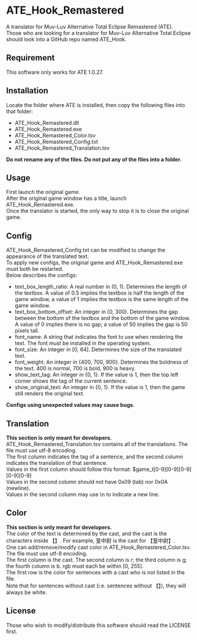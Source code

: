 # ATE_Hook_Remastered
A translator for Muv-Luv Alternative Total Eclipse Remastered (ATE).<br>
Those who are looking for a translator for Muv-Luv Alternative Total Eclipse should look into a GitHub repo named ATE_Hook.

## Requirement
This software only works for ATE 1.0.27.

## Installation
Locate the folder where ATE is installed, then copy the following files into that folder:
* ATE_Hook_Remastered.dll
* ATE_Hook_Remastered.exe
* ATE_Hook_Remastered_Color.tsv
* ATE_Hook_Remastered_Config.txt
* ATE_Hook_Remastered_Translation.tsv

**Do not rename any of the files. Do not put any of the files into a folder.**

## Usage
First launch the original game.<br>
After the original game window has a title, launch ATE_Hook_Remastered.exe.<br>
Once the translator is started, the only way to stop it is to close the original game.<br>

## Config
ATE_Hook_Remastered_Config.txt can be modified to change the appearance of the translated text.<br>
To apply new configs, the original game and ATE_Hook_Remastered.exe must both be restarted.<br>
Below describes the configs:
* text_box_length_ratio: A real number in (0, 1). Determines the length of the textbox. A value of 0.5 implies the textbox is half the length of the game window, a value of 1 implies the textbox is the same length of the game window.
* text_box_bottom_offset: An integer in [0, 300). Determines the gap between the bottom of the textbox and the bottom of the game window. A value of 0 implies there is no gap; a value of 50 implies the gap is 50 pixels tall.
* font_name: A string that indicates the font to use when rendering the text. The font must be installed in the operating system.
* font_size: An integer in [0, 64]. Determines the size of the translated text.
* font_weight: An integer in {400, 700, 900}. Determines the boldness of the text. 400 is normal, 700 is bold, 900 is heavy.
* show_text_tag: An integer in {0, 1}. If the value is 1, then the top left corner shows the tag of the current sentence.
* show_original_text: An integer in {0, 1}. If the value is 1, then the game still renders the original text.<br>

**Configs using unexpected values may cause bugs.**

## Translation
**This section is only meant for developers.**<br>
ATE_Hook_Remastered_Translation.tsv contains all of the translations. The file must use utf-8 encoding.<br>
The first column indicates the tag of a sentence, and the second column indicates the translation of that sentence.<br>
Values in the first column should follow this format: $game_t[0-9][0-9][0-9][0-9][0-9]<br>
Values in the second column should not have 0x09 (tab) nor 0x0A (newline).<br>
Values in the second column may use \n to indicate a new line.<br>

## Color
**This section is only meant for developers.**<br>
The color of the text is determined by the cast, and the cast is the characters inside 【】. For example, 篁中尉 is the cast for 【篁中尉】.<br>
One can add/remove/modify cast color in ATE_Hook_Remastered_Color.tsv. The file must use utf-8 encoding.<br>
The first column is the cast. The second column is r; the third column is g; the fourth column is b. rgb must each be within [0, 255].<br>
The first row is the color for sentences with a cast who is not listed in the file.<br>
Note that for sentences without cast (i.e. sentences without 【】), they will always be white.<br>

## License
Those who wish to modify/distribute this software should read the LICENSE first.<br>
